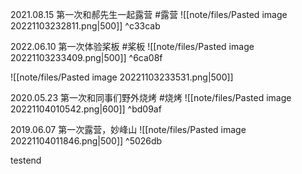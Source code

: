 2021.08.15 第一次和郝先生一起露营 #露营 
![[note/files/Pasted image 20221103232811.png|500]] ^c33cab

2022.06.10 第一次体验桨板 #桨板
![[note/files/Pasted image 20221103233409.png|500]] ^6ca08f


![[note/files/Pasted image 20221103233531.png|500]]

2020.05.23 第一次和同事们野外烧烤 #烧烤 
![[note/files/Pasted image 20221104010542.png|600]] ^bd09af

2019.06.07 第一次露营，妙峰山 
![[note/files/Pasted image 20221104011846.png|500]] ^5026db

testend
